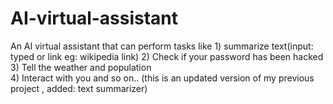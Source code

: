 # AI-virtual-assistant
An AI virtual assistant that can perform tasks like 1) summarize text(input: typed or link eg: wikipedia link)
2) Check if your password has been hacked 
3) Tell the weather and population  
4) Interact with you   and so on.. 
(this is an updated version of my previous project  , added: text summarizer)
